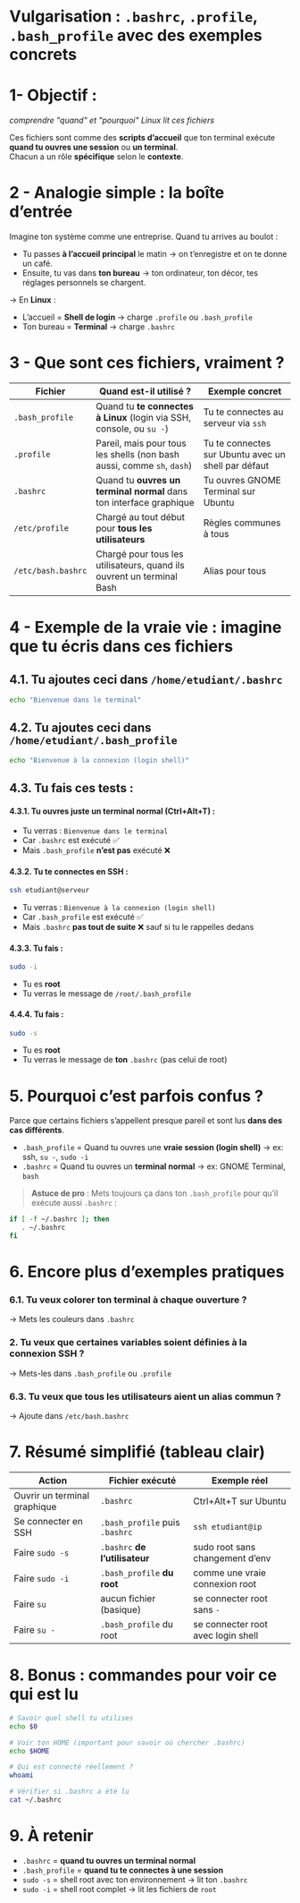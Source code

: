 #  Vulgarisation : `.bashrc`, `.profile`, `.bash_profile` avec des exemples concrets


#  1- Objectif : 

*comprendre "quand" et "pourquoi" Linux lit ces fichiers*

Ces fichiers sont comme des **scripts d’accueil** que ton terminal exécute **quand tu ouvres une session** ou **un terminal**.  
Chacun a un rôle **spécifique** selon le **contexte**.



# 2 - Analogie simple : la boîte d’entrée

Imagine ton système comme une entreprise. Quand tu arrives au boulot :

- Tu passes **à l’accueil principal** le matin → on t’enregistre et on te donne un café.
- Ensuite, tu vas dans **ton bureau** → ton ordinateur, ton décor, tes réglages personnels se chargent.

→ En **Linux** :
- L’accueil = **Shell de login** → charge `.profile` ou `.bash_profile`
- Ton bureau = **Terminal** → charge `.bashrc`



# 3 - Que sont ces fichiers, vraiment ?

| Fichier            | Quand est-il utilisé ?                                                  | Exemple concret |
|--------------------|--------------------------------------------------------------------------|-----------------|
| `.bash_profile`    | Quand tu **te connectes à Linux** (login via SSH, console, ou `su -`)    | Tu te connectes au serveur via `ssh` |
| `.profile`         | Pareil, mais pour tous les shells (non bash aussi, comme `sh`, `dash`)   | Tu te connectes sur Ubuntu avec un shell par défaut |
| `.bashrc`          | Quand tu **ouvres un terminal normal** dans ton interface graphique      | Tu ouvres GNOME Terminal sur Ubuntu |
| `/etc/profile`     | Chargé au tout début pour **tous les utilisateurs**                     | Règles communes à tous |
| `/etc/bash.bashrc` | Chargé pour tous les utilisateurs, quand ils ouvrent un terminal Bash    | Alias pour tous |



# 4 - Exemple de la vraie vie : imagine que tu écris dans ces fichiers

## 4.1. Tu ajoutes ceci dans `/home/etudiant/.bashrc`

```bash
echo "Bienvenue dans le terminal"
```

## 4.2. Tu ajoutes ceci dans `/home/etudiant/.bash_profile`

```bash
echo "Bienvenue à la connexion (login shell)"
```



## 4.3. Tu fais ces tests :

#### 4.3.1. Tu ouvres juste un terminal normal (Ctrl+Alt+T) :
- Tu verras : `Bienvenue dans le terminal`
- Car `.bashrc` est exécuté ✅
- Mais `.bash_profile` **n’est pas** exécuté ❌

#### 4.3.2. Tu te connectes en SSH :
```bash
ssh etudiant@serveur
```
- Tu verras : `Bienvenue à la connexion (login shell)`
- Car `.bash_profile` est exécuté ✅
- Mais `.bashrc` **pas tout de suite** ❌ sauf si tu le rappelles dedans

#### 4.3.3. Tu fais :
```bash
sudo -i
```
- Tu es **root**
- Tu verras le message de `/root/.bash_profile`

#### 4.4.4. Tu fais :
```bash
sudo -s
```
- Tu es **root**
- Tu verras le message de **ton** `.bashrc` (pas celui de root)



# 5. Pourquoi c’est parfois confus ?

Parce que certains fichiers s’appellent presque pareil et sont lus **dans des cas différents**.

- `.bash_profile` = Quand tu ouvres une **vraie session (login shell)** → ex: ssh, `su -`, `sudo -i`
- `.bashrc` = Quand tu ouvres un **terminal normal** → ex: GNOME Terminal, `bash`

> **Astuce de pro** : Mets toujours ça dans ton `.bash_profile` pour qu’il exécute aussi `.bashrc` :

```bash
if [ -f ~/.bashrc ]; then
   . ~/.bashrc
fi
```



# 6. Encore plus d’exemples pratiques

### 6.1. Tu veux colorer ton terminal à chaque ouverture ?
→ Mets les couleurs dans `.bashrc`

### 2. Tu veux que certaines variables soient définies **à la connexion SSH** ?
→ Mets-les dans `.bash_profile` ou `.profile`

### 6.3. Tu veux que tous les utilisateurs aient un alias commun ?
→ Ajoute dans `/etc/bash.bashrc`



# 7. Résumé simplifié (tableau clair)

| Action                         | Fichier exécuté                  | Exemple réel                        |
|-------------------------------|----------------------------------|-------------------------------------|
| Ouvrir un terminal graphique  | `.bashrc`                        | Ctrl+Alt+T sur Ubuntu               |
| Se connecter en SSH           | `.bash_profile` puis `.bashrc`  | `ssh etudiant@ip`                   |
| Faire `sudo -s`               | `.bashrc` **de l’utilisateur**  | sudo root sans changement d’env     |
| Faire `sudo -i`               | `.bash_profile` **du root**     | comme une vraie connexion root      |
| Faire `su`                    | aucun fichier (basique)         | se connecter root sans `-`          |
| Faire `su -`                  | `.bash_profile` du root         | se connecter root avec login shell  |



# 8. Bonus : commandes pour voir ce qui est lu

```bash
# Savoir quel shell tu utilises
echo $0

# Voir ton HOME (important pour savoir où chercher .bashrc)
echo $HOME

# Qui est connecté réellement ?
whoami

# Vérifier si .bashrc a été lu
cat ~/.bashrc
```


# 9. À retenir 

- `.bashrc` = **quand tu ouvres un terminal normal**
- `.bash_profile` = **quand tu te connectes à une session**
- `sudo -s` = shell root avec ton environnement → lit ton `.bashrc`
- `sudo -i` = shell root complet → lit les fichiers de `root`


